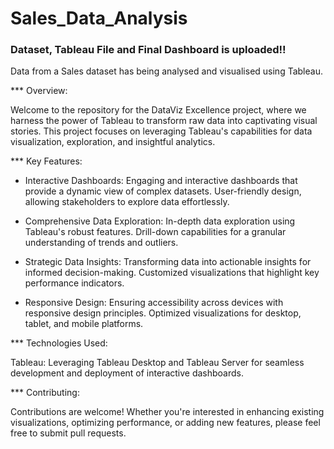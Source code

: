 # Sales_Data_Analysis
### Dataset, Tableau File and Final Dashboard is uploaded!!
Data from a Sales dataset has being analysed and visualised using Tableau.

*** Overview:

Welcome to the repository for the DataViz Excellence project, where we harness the power of Tableau to transform raw data into captivating visual stories. This project focuses on leveraging Tableau's capabilities for data visualization, exploration, and insightful analytics.

*** Key Features:

-  Interactive Dashboards:
Engaging and interactive dashboards that provide a dynamic view of complex datasets. User-friendly design, allowing stakeholders to explore data effortlessly.

-  Comprehensive Data Exploration:
In-depth data exploration using Tableau's robust features. Drill-down capabilities for a granular understanding of trends and outliers.

-  Strategic Data Insights:
Transforming data into actionable insights for informed decision-making. Customized visualizations that highlight key performance indicators.

-  Responsive Design:
Ensuring accessibility across devices with responsive design principles. Optimized visualizations for desktop, tablet, and mobile platforms.

*** Technologies Used:

Tableau: Leveraging Tableau Desktop and Tableau Server for seamless development and deployment of interactive dashboards.

*** Contributing:

Contributions are welcome! Whether you're interested in enhancing existing visualizations, optimizing performance, or adding new features, please feel free to submit pull requests. 
